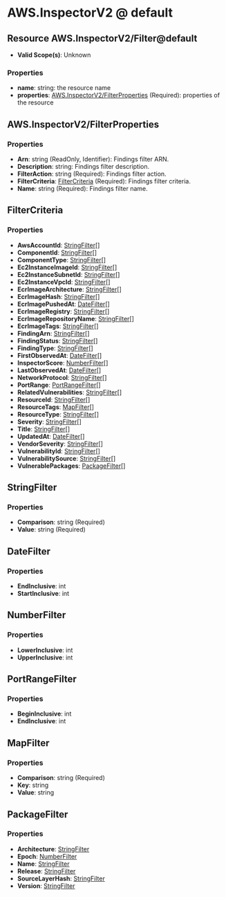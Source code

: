 # AWS.InspectorV2 @ default

## Resource AWS.InspectorV2/Filter@default
* **Valid Scope(s)**: Unknown
### Properties
* **name**: string: the resource name
* **properties**: [AWS.InspectorV2/FilterProperties](#awsinspectorv2filterproperties) (Required): properties of the resource

## AWS.InspectorV2/FilterProperties
### Properties
* **Arn**: string (ReadOnly, Identifier): Findings filter ARN.
* **Description**: string: Findings filter description.
* **FilterAction**: string (Required): Findings filter action.
* **FilterCriteria**: [FilterCriteria](#filtercriteria) (Required): Findings filter criteria.
* **Name**: string (Required): Findings filter name.

## FilterCriteria
### Properties
* **AwsAccountId**: [StringFilter](#stringfilter)[]
* **ComponentId**: [StringFilter](#stringfilter)[]
* **ComponentType**: [StringFilter](#stringfilter)[]
* **Ec2InstanceImageId**: [StringFilter](#stringfilter)[]
* **Ec2InstanceSubnetId**: [StringFilter](#stringfilter)[]
* **Ec2InstanceVpcId**: [StringFilter](#stringfilter)[]
* **EcrImageArchitecture**: [StringFilter](#stringfilter)[]
* **EcrImageHash**: [StringFilter](#stringfilter)[]
* **EcrImagePushedAt**: [DateFilter](#datefilter)[]
* **EcrImageRegistry**: [StringFilter](#stringfilter)[]
* **EcrImageRepositoryName**: [StringFilter](#stringfilter)[]
* **EcrImageTags**: [StringFilter](#stringfilter)[]
* **FindingArn**: [StringFilter](#stringfilter)[]
* **FindingStatus**: [StringFilter](#stringfilter)[]
* **FindingType**: [StringFilter](#stringfilter)[]
* **FirstObservedAt**: [DateFilter](#datefilter)[]
* **InspectorScore**: [NumberFilter](#numberfilter)[]
* **LastObservedAt**: [DateFilter](#datefilter)[]
* **NetworkProtocol**: [StringFilter](#stringfilter)[]
* **PortRange**: [PortRangeFilter](#portrangefilter)[]
* **RelatedVulnerabilities**: [StringFilter](#stringfilter)[]
* **ResourceId**: [StringFilter](#stringfilter)[]
* **ResourceTags**: [MapFilter](#mapfilter)[]
* **ResourceType**: [StringFilter](#stringfilter)[]
* **Severity**: [StringFilter](#stringfilter)[]
* **Title**: [StringFilter](#stringfilter)[]
* **UpdatedAt**: [DateFilter](#datefilter)[]
* **VendorSeverity**: [StringFilter](#stringfilter)[]
* **VulnerabilityId**: [StringFilter](#stringfilter)[]
* **VulnerabilitySource**: [StringFilter](#stringfilter)[]
* **VulnerablePackages**: [PackageFilter](#packagefilter)[]

## StringFilter
### Properties
* **Comparison**: string (Required)
* **Value**: string (Required)

## DateFilter
### Properties
* **EndInclusive**: int
* **StartInclusive**: int

## NumberFilter
### Properties
* **LowerInclusive**: int
* **UpperInclusive**: int

## PortRangeFilter
### Properties
* **BeginInclusive**: int
* **EndInclusive**: int

## MapFilter
### Properties
* **Comparison**: string (Required)
* **Key**: string
* **Value**: string

## PackageFilter
### Properties
* **Architecture**: [StringFilter](#stringfilter)
* **Epoch**: [NumberFilter](#numberfilter)
* **Name**: [StringFilter](#stringfilter)
* **Release**: [StringFilter](#stringfilter)
* **SourceLayerHash**: [StringFilter](#stringfilter)
* **Version**: [StringFilter](#stringfilter)

